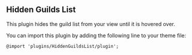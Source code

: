 Hidden Guilds List
--
This plugin hides the guild list from your view until it is hovered over.

You can import this plugin by adding the following line to your theme file:

`@import 'plugins/HiddenGuildsList/plugin';`
